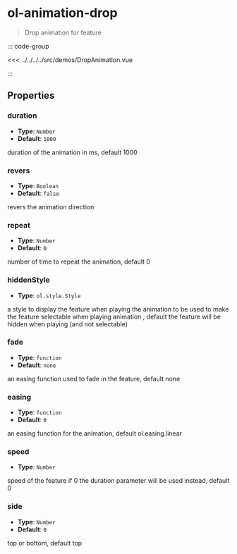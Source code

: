 # ol-animation-drop

> Drop animation for feature

<script setup>
import DropAnimation from "@demos/DropAnimation.vue"
</script>

<ClientOnly>
<DropAnimation />
</ClientOnly>

::: code-group

<<< ../../../../src/demos/DropAnimation.vue

:::

## Properties

### duration

- **Type**: `Number`
- **Default**: `1000`

duration of the animation in ms, default 1000

### revers

- **Type**: `Boolean`
- **Default**: `false`

revers the animation direction

### repeat

- **Type**: `Number`
- **Default**: `0`

number of time to repeat the animation, default 0

### hiddenStyle

- **Type**: `ol.style.Style`

a style to display the feature when playing the animation to be used to make the feature selectable when playing animation , default the feature will be hidden when playing (and not selectable)

### fade

- **Type**: `function`
- **Default**: `none`

an easing function used to fade in the feature, default none

### easing

- **Type**: `function`
- **Default**: `0`

an easing function for the animation, default ol.easing.linear

### speed

- **Type**: `Number`

speed of the feature if 0 the duration parameter will be used instead, default 0

### side

- **Type**: `Number`
- **Default**: `0`

top or bottom, default top
